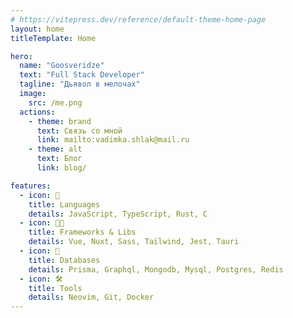 ```yaml
---
# https://vitepress.dev/reference/default-theme-home-page
layout: home
titleTemplate: Home

hero:
  name: "Goosveridze"
  text: "Full Stack Developer"
  tagline: "Дьявол в мелочах"
  image:
    src: /me.png
  actions:
    - theme: brand
      text: Связь со мной
      link: mailto:vadimka.shlak@mail.ru
    - theme: alt
      text: Блог
      link: blog/

features:
  - icon: 👅
    title: Languages
    details: JavaScript, TypeScript, Rust, C
  - icon: 🧑‍💻
    title: Frameworks & Libs
    details: Vue, Nuxt, Sass, Tailwind, Jest, Tauri
  - icon: 💾
    title: Databases
    details: Prisma, Graphql, Mongodb, Mysql, Postgres, Redis
  - icon: 🛠
    title: Tools
    details: Neovim, Git, Docker 
---
```


